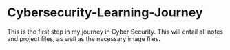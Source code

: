 # Cybersecurity-Learning-Journey
This is the first step in my journey in Cyber Security. This will entail all notes and project files, as well as the necessary image files.  
